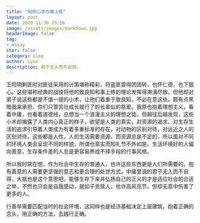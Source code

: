 ```yaml
---
title: "阳明心学与事上练"
layout: post
date: 2020-11-30 15:56
image: /assets/images/markdown.jpg
headerImage: false
tag:
- essay
star: false
category: blog
author: Lynx
description: 君子无入而不自得。
---
```




王阳明剿匪时对匪徒采用的计策堪称精彩，将盗匪耍得团团转，也怀仁德，也下狠心。这些堪称经典的战役将他的致良知和事上练的理论发挥得淋漓尽致，但他却对弟子说这些都是不值一提的小术，让他们着重于致良知，不必在意这些。颇有点黑暗我来承担，你们只管茁壮成长就行了的长辈似的慈爱。我原也抱着理想主义，看着中庸，也看着道德经，总想当一个浪漫主义的理想之徒。但越往后越发现，这些小术却揭露了人类内心真正的样子，欲望是人类的真实，对资源的渴求、对生存生活的追求引导着人类成为有着多重标准的存在，对动物的区别对待，对远近之人的区别对待，这些都是人性，人的生活需要资源，而资源总是不足的，所以面对不同的环境人类会呈现不同的样貌，所谓仓禀实而知礼节不外如是。生活环境好的人偏向善意，生存条件差的人总是更容易养成不择手段的行事风格。

所以我时常在想，作为社会中生存的普通人，也许这些东西更是人们所需要的。抱有善意的人需要更坚强的意志和更合理的处世方式，中庸里说的君子无入而不自得，大抵也是这个意思吧。能够生存下来并弘扬自己的正义的才是适应社会的合适之举，不然也只会是自我感动，就如子贡赎人，也许高风亮节，但却无意中伤害了更多的人。

行善举需要匹配当时的社会环境，这同样也是经济基础决定上层建筑，抱着正确的念头，用正确的方法，去践行正确。